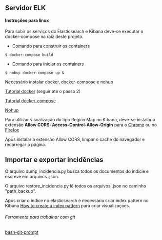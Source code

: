## Servidor ELK

#### Instruções para linux


Para subir os serviços do Elasticsearch e Kibana deve-se executar o docker-compose na raiz deste projeto.
- Comando para construir os containers

`$ docker-compose build`

- Comando para iniciar os containers

`$ nohup docker-compose up &`
      
 Necessário instalar docker, docker-compose e nohup
 
[Tutorial docker](https://www.digitalocean.com/community/tutorials/como-instalar-e-usar-o-docker-no-ubuntu-18-04-pt) (seguir até o passo 2)

[Tutorial docker-compose](https://www.digitalocean.com/community/tutorials/how-to-install-docker-compose-on-ubuntu-16-04)

[Nohup](https://www.maketecheasier.com/nohup-and-uses/)

Para utilizar visualização do tipo Region Map no Kibana, deve-se instalar a extensão **Allow CORS: Access-Control-Allow-Origin** para o [Chrome](https://chrome.google.com/webstore/detail/allow-cors-access-control/lhobafahddgcelffkeicbaginigeejlf)  ou no [Firefox](https://addons.mozilla.org/pt-BR/firefox/addon/access-control-allow-origin/)

Após instalar a extensão Allow CORS, limpar o cache do navegador e recarregar a página.


## Importar e exportar incidências

O arquivo dump_incidencia.py busca todos os documentos do indície e escreve em arquivos .json.

O arquivo restore_incidencia.py lê todos os arquivos .json no caminho "path_backup".

Após criar o índice no elasticsearch é necessário criar index pattern no Kibana [How to create a index pattern](https://www.elastic.co/guide/en/kibana/current/tutorial-define-index.html) para criar visualizaçoes.






###### Ferramenta para trabalhar com git

[bash-git-prompt](https://github.com/magicmonty/bash-git-prompt)
